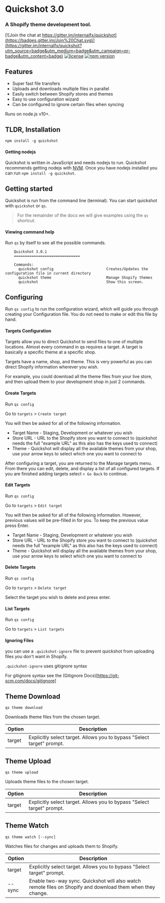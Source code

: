 # Quickshot 3.0

### A Shopify theme development tool.

[![Join the chat at https://gitter.im/internalfx/quickshot](https://badges.gitter.im/Join%20Chat.svg)](https://gitter.im/internalfx/quickshot?utm_source=badge&utm_medium=badge&utm_campaign=pr-badge&utm_content=badge)
[![license](https://img.shields.io/npm/l/quickshot.svg)](https://github.com/internalfx/quickshot/blob/master/LICENSE)
[![npm version](https://img.shields.io/npm/v/quickshot.svg)](https://www.npmjs.com/package/quickshot)

## Features

- Super fast file transfers
- Uploads and downloads multiple files in parallel
- Easily switch between Shopify stores and themes
- Easy to use configuration wizard
- Can be configured to ignore certain files when syncing

Runs on node.js v10+.

## TLDR, Installation


`npm install -g quickshot`

#### Getting nodejs

Quickshot is written in JavaScript and needs nodejs to run.
Quickshot recommends getting nodejs with [NVM](https://github.com/nvm-sh/nvm).
Once you have nodejs installed you can run `npm install -g quickshot`.

## Getting started

Quickshot is run from the command line (terminal). You can start quickshot with `quickshot` or `qs`.

> For the remainder of the docs we will give examples using the `qs` shortcut.

#### Viewing command help

Run `qs` by itself to see all the possible commands.

```
    Quickshot 3.0.1
    ==============================

    Commands:
      quickshot config                        Creates/Updates the configuration file in current directory
      quickshot theme                         Manage Shopify themes
      quickshot                               Show this screen.
```

## Configuring

Run `qs config` to run the configuration wizard, which will guide you through creating your Configuration file.
You do not need to make or edit this file by hand.

#### Targets Configuration

Targets allow you to direct Quickshot to send files to one of multiple locations. Almost every command in qs requires a target. A target is basically a specific theme at a specific shop.

Targets have a name, shop, and theme.
This is very powerful as you can direct Shopify information wherever you wish.

For example, you could download all the theme files from your live store, and then upload them to your development shop in just 2 commands.

#### Create Targets

Run `qs config`

Go to `targets` > `Create target`

You will then be asked for all of the following information.

- Target Name - Staging, Development or whatever you wish
- Store URL - URL to the Shopify store you want to connect to (quickshot needs the full "example URL" as this also has the keys used to connect)
- Theme - Quickshot will display all the available themes from your shop, use your arrow keys to select which one you want to connect to

After configuring a target, you are returned to the Manage targets menu. From there you can edit, delete, and display a list of all configured targets. If you are finished adding targets select `< Go Back` to continue.

#### Edit Targets

Run `qs config`

Go to `targets` > `Edit target`

You will then be asked for all of the following information. However, previous values will be pre-filled in for you. To keep the previous value press Enter.

- Target Name - Staging, Development or whatever you wish
- Store URL - URL to the Shopify store you want to connect to (quickshot needs the full "example URL" as this also has the keys used to connect)
- Theme - Quickshot will display all the available themes from your shop, use your arrow keys to select which one you want to connect to

#### Delete Targets

Run `qs config`

Go to `targets` > `Delete target`

Select the target you wish to delete and press enter.

#### List Targets

Run `qs config`

Go to `targets` > `List targets`

#### Ignoring Files

you can use a `.quickshot-ignore` file to prevent quickshot from uploading files you don't want in Shopify.

`.quickshot-ignore` uses gitignore syntax

For gitignore syntax see the (Gitignore Docs)[https://git-scm.com/docs/gitignore]

## Theme Download

`qs theme download`

Downloads theme files from the chosen target.

| Option | Description |
| --- | --- |
| target | Explicitly select target. Allows you to bypass "Select target" prompt. |

<!-- | filter | Only transfer files matching specified filter. | -->

## Theme Upload

`qs theme upload`

Uploads theme files to the chosen target.

| Option | Description |
| --- | --- |
| target | Explicitly select target. Allows you to bypass "Select target" prompt. |

<!-- | filter | Only transfer files matching specified filter. | -->

## Theme Watch

`qs theme watch [--sync]`

Watches files for changes and uploads them to Shopify.

| Option | Description |
| --- | --- |
| target | Explicitly select target. Allows you to bypass "Select target" prompt. |
| --sync | Enable two-way sync. Quickshot will also watch remote files on Shopify and download them when they change. |
